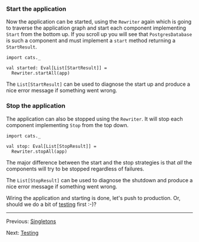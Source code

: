 ### Start the application

Now the application can be started, using the `Rewriter` again which is
going to traverse the application graph and start each component implementing
`Start` from the bottom up. If you scroll up you will see that `PostgresDatabase`
is such a component and must implement a `start` method returning a `StartResult`.

```tut:silent:fail
import cats._

val started: Eval[List[StartResult]] =
  Rewriter.startAll(app)
```

The `List[StartResult]` can be used to diagnose the start up and
produce a nice error message if something went wrong.

### Stop the application

The application can also be stopped using the `Rewriter`. It will stop
each component implementing `Stop` from the top down.

```tut:silent:fail
import cats._

val stop: Eval[List[StopResult]] =
  Rewriter.stopAll(app)
```

The major difference between the start and the stop strategies is that
*all* the components will try to be stopped regardless of failures.

The `List[StopResult]` can be used to diagnose the shutdown and
produce a nice error message if something went wrong.

Wiring the application and starting is done, let's push to production. Or, should we do a bit of [testing](testing.md) first :-)?

----
Previous: [Singletons](singletons.md)

Next: [Testing](testing.md)
